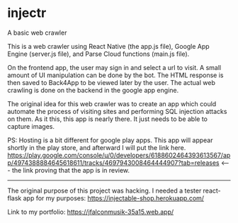 # injectr
A basic web crawler

This is a web crawler using React Native (the app.js file), Google App Engine (server.js file), and Parse Cloud functions (main.js file).

On the frontend app, the user may sign in and select a url to visit. A small amount of UI manipulation can be done by the bot. 
The HTML response is then saved to Back4App to be viewed later by the user. The actual web crawling is done on the backend in the google app engine.

The original idea for this web crawler was to create an app which could automate the process of visiting sites and performing SQL injection attacks on them. 
As it this, this app is nearly there. It just needs to be able to capture images.

PS: Hosting is a bit different for google play apps. This app will appear shortly in the play store, and afterward I will put the link here.
https://play.google.com/console/u/0/developers/6188602464393613567/app/4974388884645618611/tracks/4697943008464444907?tab=releases <--- the link proving that the app is in review.

--------

The original purpose of this project was hacking. I needed a tester react-flask app for my purposes: https://injectable-shop.herokuapp.com/


Link to my portfolio: https://jfalconmusik-35a15.web.app/
